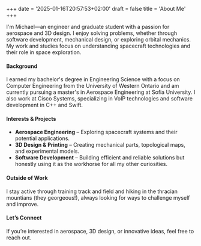 +++
date = '2025-01-16T20:57:53+02:00'
draft = false
title = 'About Me'
+++

I'm Michael—an engineer and graduate student with a passion for aerospace and 3D design. I enjoy solving problems, whether through software development, mechanical design, or exploring orbital mechanics. My work and studies focus on understanding spacecraft technologies and their role in space exploration.

#### Background
I earned my bachelor's degree in Engineering Science with a focus on Computer Engineering from the University of Western Ontario and am currently pursuing a master's in Aerospace Engineering at Sofia University. I also work at Cisco Systems, specializing in VoIP technologies and software development in C++ and Swift.

#### Interests & Projects
- **Aerospace Engineering** – Exploring spacecraft systems and their potential applications.
- **3D Design & Printing** – Creating mechanical parts, topological maps, and experimental models.
- **Software Development** – Building efficient and reliable solutions but honestly using it as the workhorse for all my other curiosities.

#### Outside of Work
I stay active through training track and field and hiking in the thracian mountians (they georgeous!), always looking for ways to challenge myself and improve.

#### Let’s Connect
If you’re interested in aerospace, 3D design, or innovative ideas, feel free to reach out.

